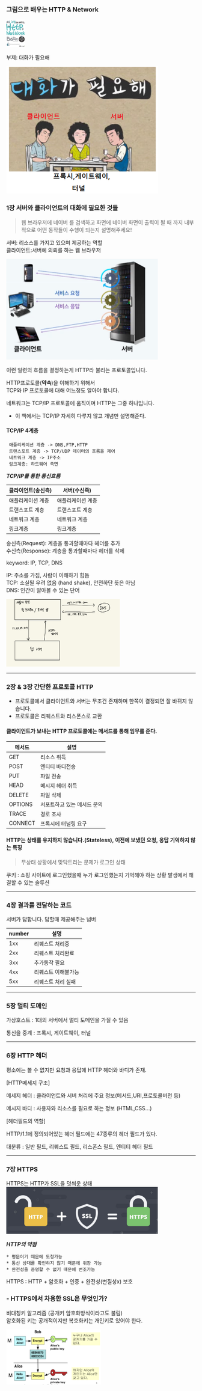 ### 그림으로 배우는 HTTP & Network

<img src="../../img/img_20.png" alt ="부제" style="max-width:10%;">

부제: 대화가 필요해

<img src="../../img/img_12.png" alt ="부제" style="max-width:80%;">

### 1장 서버와 클라이언트의 대화에 필요한 것들

> 웹 브라우저에 네이버 를 검색하고 화면에 네이버 화면이 출력이 될 때 까지 내부적으로 어떤 동작들이 수행이 되는지 설명해주세요!

서버: 리소스를 가지고 있으며 제공하는 역할\
클라이언트:서버에 의뢰를 하는 웹 브라우저

<img src="../../img/img_8.png" alt ="정보처리" style="max-width:80%;">

이런 일련의 흐름을 결정하는게 HTTP라 불리는 프로토콜입니다.

HTTP프로토콜(**약속**)을 이해하기 위해서\
TCP와 IP 프로토콜에 대해 어느정도 알아야 합니다.

네트워크는 TCP/IP 프로토콜에 움직이며 HTTP는 그중 하나입니다.

* 이 책에서는 TCP/IP 자세히 다루지 않고 개념만 설명해준다.

#### TCP/IP 4계층
     애플리케이션 계층 -> DNS,FTP,HTTP
     트랜스포트 계층 -> TCP/UDP 데이터의 흐름을 제어
     네트워크 계층 -> IP주소
     링크계층: 하드웨어 측면

***TCP/IP를 통한 통신흐름***

| 클라이언트(송신측) | 서버(수신즉)   |
|------------|-----------|
| 애플리케이션 계층  | 애플리케이션 계층 |
| 트랜스포트 계층   | 트랜스포트 계층  |
| 네트워크 계층    | 네트워크 계층   |
| 링크계층       | 링크계층      |

송신측(Request): 계층을 통과할때마다 헤더를 추가\
수신측(Response): 계층을 통과할때마다 헤더를 삭제

keyword: IP, TCP, DNS

IP: 주소를 가짐, 사람이 이해하기 힘듬\
TCP: 소실될 우려 없음 (hand shake), 안전하단 뜻은 아님\
DNS: 인간이 알아볼 수 있는 단어

<img src="../../img/img_11.png" alt ="DNS" style="max-width:60%;">

--------

### 2장 & 3장 간단한 프로토콜 HTTP

* 프로토콜에서 클라이언트와 서버는 무조건 존재하며 한쪽이 결정되면 잘 바뀌지 않습니다.
* 프로토콜은 리퀘스트와 리스폰스로 교환


#### 클라이언트가 보내는 HTTP 프로토콜에는 메서드를 통해 임무를 준다.

| 메서드     | 설명              |
|---------|-----------------|
| GET     | 리소스 취득          |
| POST    | 엔티티 바디전송        |
| PUT     | 파일 전송           |
| HEAD    | 메시지 헤더 취득       |
| DELETE  | 파일 삭제           |
| OPTIONS | 서포트하고 있는 메서드 문의 |
| TRACE   | 경로 조사           |
| CONNECT | 프록시에 터널링 요구     |


#### HTTP는 상태를 유지하지 않습니다.(Stateless), 이전에 보냈던 요청, 응답 기억하지 않는 특징

> 무상태 상황에서 맞닥트리는 문제가 로그인 상태

쿠키
: 쇼핑 사이트에 로그인했을때 누가 로그인했는지 기억해야 하는 상황 발생에서 해결할 수 있는 솔루션

----------
### 4장 결과를 전달하는 코드

서버가 답합니다. 답할때 제공해주는 넘버

| number | 설명         |
|--------|------------|
| 1xx    | 리퀘스트 처리중   |
| 2xx    | 리퀘스트 처리완료  |
| 3xx    | 추가동작 필요    |
| 4xx    | 리퀘스트 이해불가능 |
| 5xx    | 리퀘스트 처리 실패 |

---------
### 5장 멀티 도메인

가상호스트
: 1대의 서버에서 멀티 도메인을 가질 수 있음

통신을 중계
: 프록시, 게이트웨이, 터널


---------

### 6장 HTTP 헤더

평소에는 볼 수 없지만 요청과 응답에 HTTP 헤더와 바디가 존재.

[HTTP메세지 구조]

메세지 헤더
: 클라이언트와 서버 처리에 주요 정보(메서드,URI,프로토콜버전 등)

메시지 바디
: 사용자와 리소스를 필요로 하는 정보 (HTML,CSS...)


[헤더필드의 역할]

HTTP/1.1에 정의되어있는 헤더 필드에는 47종류의 헤더 필드가 있다.

대분류
: 일반 필드, 리퀘스트 필드, 리스폰스 필드, 엔티티 헤더 필드


---------

### 7장  HTTPS
HTTPS는 HTTP가 SSL을 덧씌운 상태
<img src="../../img/img_13.png" alt ="https" style="max-width:80%;">

***HTTP의 약점***

    * 평문이기 때문에 도청가능
    * 통신 상대를 확인하지 않기 때문에 위장 가능
    * 완전성을 증명할 수 없기 때문에 변조가능

HTTPS
: HTTP + 암호화 + 인증 + 완전성(변질성x) 보호


### - HTTPS에서 차용한 SSL은 무엇인가?

비대칭키 알고리즘 (공개키 암호화방식이라고도 불림)\
암호화된 키는 공개적이지만 복호화키는 개인키로 있어야 한다.

 <img src="../../img/img_14.png" alt ="복호화" style="max-width:50%;">
